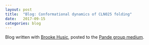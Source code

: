 ```yaml
---
layout: post
title:  "Blog: Conformational dynamics of CLN025 folding"
date:   2017-09-15
categories: blog
---
```


Blog written with [Brooke Husic](https://twitter.com/brookehus), posted to the [Pande group medium](https://medium.com/@pandelab/conformational-dynamics-of-cln025-folding-c01dc3dfcbc).
